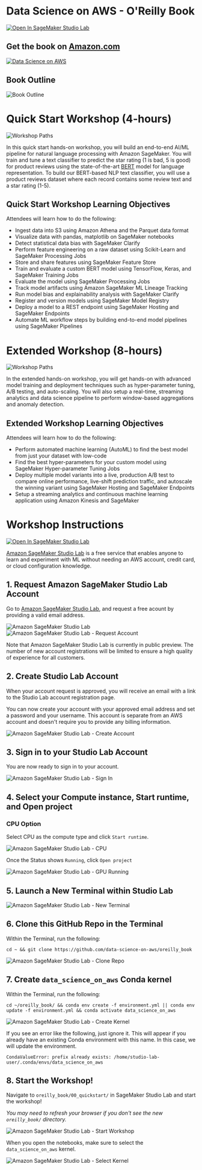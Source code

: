 # Data Science on AWS - O'Reilly Book

[![Open In SageMaker Studio Lab](img/studiolab.svg)](https://studiolab.sagemaker.aws/import/github/data-science-on-aws/oreilly_book/blob/master/00_quickstart/00_Overview.ipynb)

## Get the book on [Amazon.com](https://www.amazon.com/Data-Science-AWS-End-End/dp/1492079391)

[![Data Science on AWS](img/data-science-on-aws-book.png)](https://www.amazon.com/Data-Science-AWS-End-End/dp/1492079391/)

## Book Outline
![Book Outline](img/outline.png)

# Quick Start Workshop (4-hours)
![Workshop Paths](img/workshop_paths1.png)

In this quick start hands-on workshop, you will build an end-to-end AI/ML pipeline for natural language processing with Amazon SageMaker.  You will train and tune a text classifier to predict the star rating (1 is bad, 5 is good) for product reviews using the state-of-the-art [BERT](https://arxiv.org/abs/1810.04805) model for language representation.  To build our BERT-based NLP text classifier, you will use a product reviews dataset where each record contains some review text and a star rating (1-5).

## Quick Start Workshop Learning Objectives
Attendees will learn how to do the following:
* Ingest data into S3 using Amazon Athena and the Parquet data format
* Visualize data with pandas, matplotlib on SageMaker notebooks
* Detect statistical data bias with SageMaker Clarify
* Perform feature engineering on a raw dataset using Scikit-Learn and SageMaker Processing Jobs
* Store and share features using SageMaker Feature Store
* Train and evaluate a custom BERT model using TensorFlow, Keras, and SageMaker Training Jobs
* Evaluate the model using SageMaker Processing Jobs
* Track model artifacts using Amazon SageMaker ML Lineage Tracking
* Run model bias and explainability analysis with SageMaker Clarify
* Register and version models using SageMaker Model Registry
* Deploy a model to a REST endpoint using SageMaker Hosting and SageMaker Endpoints
* Automate ML workflow steps by building end-to-end model pipelines using SageMaker Pipelines

# Extended Workshop (8-hours)
![Workshop Paths](img/workshop_paths2.png)

In the extended hands-on workshop, you will get hands-on with advanced model training and deployment techniques such as hyper-parameter tuning, A/B testing, and auto-scaling.  You will also setup a real-time, streaming analytics and data science pipeline to perform window-based aggregations and anomaly detection.

## Extended Workshop Learning Objectives
Attendees will learn how to do the following:
* Perform automated machine learning (AutoML) to find the best model from just your dataset with low-code
* Find the best hyper-parameters for your custom model using SageMaker Hyper-parameter Tuning Jobs
* Deploy multiple model variants into a live, production A/B test to compare online performance, live-shift prediction traffic, and autoscale the winning variant using SageMaker Hosting and SageMaker Endpoints
* Setup a streaming analytics and continuous machine learning application using Amazon Kinesis and SageMaker

# Workshop Instructions

[![Open In SageMaker Studio Lab](img/studiolab.svg)](https://studiolab.sagemaker.aws/import/github/data-science-on-aws/oreilly_book/blob/master/00_quickstart/00_Overview.ipynb)


[Amazon SageMaker Studio Lab](https://studiolab.sagemaker.aws/) is a free service that enables anyone to learn and experiment with ML without needing an AWS account, credit card, or cloud configuration knowledge.

## 1. Request Amazon SageMaker Studio Lab Account

Go to [Amazon SageMaker Studio Lab](https://studiolab.sagemaker.aws/), and request a free acount by providing a valid email address. 

![Amazon SageMaker Studio Lab](img/smsl.png)
![Amazon SageMaker Studio Lab - Request Account](img/smsl_request_account.png)

Note that Amazon SageMaker Studio Lab is currently in public preview. The number of new account registrations will be limited to ensure a high quality of experience for all customers.

## 2. Create Studio Lab Account

When your account request is approved, you will receive an email with a link to the Studio Lab account registration page. 

You can now create your account with your approved email address and set a password and your username. This account is separate from an AWS account and doesn't require you to provide any billing information.

![Amazon SageMaker Studio Lab - Create Account](img/smsl_create_account.png)

## 3. Sign in to your Studio Lab Account

You are now ready to sign in to your account. 

![Amazon SageMaker Studio Lab - Sign In](img/smsl_signin.png)

## 4. Select your Compute instance, Start runtime, and Open project


### CPU Option
Select CPU as the compute type and click `Start runtime`.

![Amazon SageMaker Studio Lab - CPU](img/smsl_cpu.png)

Once the Status shows `Running`, click `Open project`

![Amazon SageMaker Studio Lab - GPU Running](img/smsl_cpu_running.png)

## 5. Launch a New Terminal within Studio Lab

![Amazon SageMaker Studio Lab - New Terminal](img/smsl_new_terminal.png)

## 6. Clone this GitHub Repo in the Terminal

Within the Terminal, run the following:

```
cd ~ && git clone https://github.com/data-science-on-aws/oreilly_book
```

![Amazon SageMaker Studio Lab - Clone Repo](img/smsl_terminal_clone.png)

## 7. Create `data_science_on_aws` Conda kernel

Within the Terminal, run the following:

```
cd ~/oreilly_book/ && conda env create -f environment.yml || conda env update -f environment.yml && conda activate data_science_on_aws
```

![Amazon SageMaker Studio Lab - Create Kernel](img/smsl_create_kernel.png)

If you see an error like the following, just ignore it. This will appear if you already have an existing Conda environment with this name. In this case, we will update the environment. 

```
CondaValueError: prefix already exists: /home/studio-lab-user/.conda/envs/data_science_on_aws
```

## 8. Start the Workshop!

Navigate to `oreilly_book/00_quickstart/` in SageMaker Studio Lab and start the workshop! 

_You may need to refresh your browser if you don't see the new `oreilly_book/` directory._

![Amazon SageMaker Studio Lab - Start Workshop](img/smsl_workshop_start.png)

When you open the notebooks, make sure to select the `data_science_on_aws` kernel. 

![Amazon SageMaker Studio Lab - Select Kernel](img/smsl_select_kernel.png)